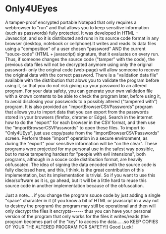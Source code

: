 # Only4UEyes
A tamper-proof encrypted portable Notepad that only requires a webbrowser to "run" and that allows you to keep sensitive information (such as passwords) fully protected. It was developed in HTML + Javascript, and so it is distributed and runs in its source code format in any browser (desktop, notebook or cellphone).It writes and reads its data files using a "composition" of a user chosen "password" AND the current "souce-code" (HTML + javascript) signature, that it evaluates on every run. Thus, if someone changes the source code ("tamper" with the code), the previous data files will not be decrypted anymore using only the original password- only the original code (web-page) will allow someone to recover the original data with the correct password. There is a "validation data file" available with the distribution that alows you to validate the program before using it, so that you do not risk giving up your password to an altered program. For your data safety, you can generate your own validation file with a known contents to be able to check the program later, before using it, to avoid disclosing your passwords to a possibly altered ("tampered with") program.
It is also provided an "importBrowserCSVPasswords" program that allows you to import data that you can export from the passwords stored in your browsers (firefox, chrome or Edge). Search in the internet how to do the "export" for each browser in the CSV format, and them use the "importBrowserCSVPasswords" to open these files. To import to "Only4UEys", just use copy/paste from the "importBrowserCSVPasswords" screen. Perform these "import" operation in a secure environment, as during the "export" your sensitive information will be "on the clear". These programs were projected for my personal use in the safest way possible, but to make tampering hardest for "people with evil intensions", both programs, although in a souce code distribution format, are heavily obfuscated.
The idea of signing the data encoded with the source code is fully disclosed here, and this, I think, is the great contribution of this implementation, but its implementation is trivial. So if you want to use this idea/software as it is, go ahead, but it will be a little hard to reuse this source code in another implementation because of the obfuscation.

Just a note.... if you change the program souce code by just adding a single "space" character in it (if you know a bit of HTML or javascript in a way not to destroy the program) the program may still be operational and then will only decrypt the files it encrypts------ thus you can have your personal version of the program that only works for the files it writes/reads (the program becomes part of the "key" to access the data......so KEEP COPIES OF YOUR THE ALTERED PROGRAM FOR SAFETY!)
Good Luck!
